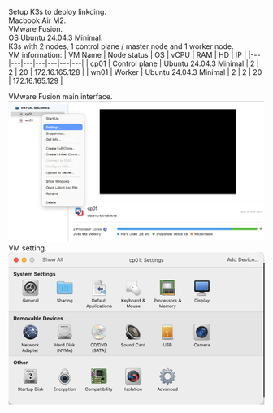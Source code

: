 Setup K3s to deploy linkding. <br>
Macbook Air M2. <br>
VMware Fusion. <br>
OS Ubuntu 24.04.3 Minimal. <br>
K3s with 2 nodes, 1 control plane / master node and 1 worker node. <br>
VM information:
| VM Name | Node status | OS | vCPU | RAM | HD | IP |
|---|---|---|---|---|---|---|
| cp01 | Control plane | Ubuntu 24.04.3 Minimal | 2 | 2 | 20 | 172.16.165.128 |
| wn01 | Worker | Ubuntu 24.04.3 Minimal | 2 | 2 | 20 | 172.16.165.129 |

VMware Fusion main interface. <br>
![Alt text](images/VMware_Fusion_Main.png) <br>
VM setting. <br>
![Alt text](images/VMware_Fusion_VM_setting.png)
